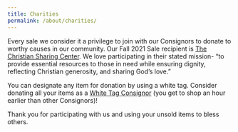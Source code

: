 ```yaml
---
title: Charities
permalink: /about/charities/
---
```


Every sale we consider it a privilege to join with our Consignors to donate to worthy causes in our community. Our Fall 2021 Sale recipient is [The Christian Sharing Center](http://thesharingcenter.org/). We love participating in their stated mission- “to provide essential resources to those in need while ensuring dignity, reflecting Christian generosity, and sharing God’s love.”

You can designate any item for donation by using a white tag. Consider donating all your items as a [White Tag Consignor](/consignors/white-tag-consignors/) (you get to shop an hour earlier than other Consignors)!

Thank you for participating with us and using your unsold items to bless others.
